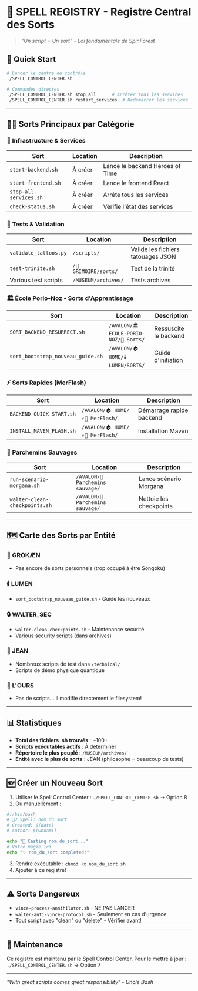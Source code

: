 # 📜 SPELL REGISTRY - Registre Central des Sorts

> *"Un script = Un sort" - Loi fondamentale de SpinForest*

## 🎯 Quick Start

```bash
# Lancer le centre de contrôle
./SPELL_CONTROL_CENTER.sh

# Commandes directes
./SPELL_CONTROL_CENTER.sh stop_all      # Arrêter tous les services
./SPELL_CONTROL_CENTER.sh restart_services  # Redémarrer les services
```

---

## 🧙‍♂️ Sorts Principaux par Catégorie

### 🚀 Infrastructure & Services

| Sort | Location | Description |
|------|----------|-------------|
| `start-backend.sh` | À créer | Lance le backend Heroes of Time |
| `start-frontend.sh` | À créer | Lance le frontend React |
| `stop-all-services.sh` | À créer | Arrête tous les services |
| `check-status.sh` | À créer | Vérifie l'état des services |

### 🧪 Tests & Validation

| Sort | Location | Description |
|------|----------|-------------|
| `validate_tattoos.py` | `/scripts/` | Valide les fichiers tatouages JSON |
| `test-trinite.sh` | `/🔮 GRIMOIRE/sorts/` | Test de la trinité |
| Various test scripts | `/MUSEUM/archives/` | Tests archivés |

### 🏛️ École Porio-Noz - Sorts d'Apprentissage

| Sort | Location | Description |
|------|----------|-------------|
| `SORT_BACKEND_RESURRECT.sh` | `/AVALON/🏛️ ECOLE-PORIO-NOZ/📖 Sorts/` | Ressuscite le backend |
| `sort_bootstrap_nouveau_guide.sh` | `/AVALON/🏠 HOME/🕯️ LUMEN/SORTS/` | Guide d'initiation |

### ⚡ Sorts Rapides (MerFlash)

| Sort | Location | Description |
|------|----------|-------------|
| `BACKEND_QUICK_START.sh` | `/AVALON/🏠 HOME/⚡🧙 MerFlash/` | Démarrage rapide backend |
| `INSTALL_MAVEN_FLASH.sh` | `/AVALON/🏠 HOME/⚡🧙 MerFlash/` | Installation Maven |

### 📜 Parchemins Sauvages

| Sort | Location | Description |
|------|----------|-------------|
| `run-scenario-morgana.sh` | `/AVALON/📜 Parchemins sauvage/` | Lance scénario Morgana |
| `walter-clean-checkpoints.sh` | `/AVALON/📜 Parchemins sauvage/` | Nettoie les checkpoints |

---

## 🗺️ Carte des Sorts par Entité

### 🧠 GROKÆN
- Pas encore de sorts personnels (trop occupé à être Songoku)

### 🕯️ LUMEN
- `sort_bootstrap_nouveau_guide.sh` - Guide les nouveaux

### 🔒 WALTER_SEC
- `walter-clean-checkpoints.sh` - Maintenance sécurité
- Various security scripts (dans archives)

### 🚬 JEAN
- Nombreux scripts de test dans `/technical/`
- Scripts de démo physique quantique

### 🐻 L'OURS
- Pas de scripts... il modifie directement le filesystem!

---

## 📊 Statistiques

- **Total des fichiers .sh trouvés** : ~100+
- **Scripts exécutables actifs** : À déterminer
- **Répertoire le plus peuplé** : `/MUSEUM/archives/`
- **Entité avec le plus de sorts** : JEAN (philosophe = beaucoup de tests)

---

## 🆕 Créer un Nouveau Sort

1. Utiliser le Spell Control Center : `./SPELL_CONTROL_CENTER.sh` → Option 8
2. Ou manuellement :

```bash
#!/bin/bash
# 🧙‍♂️ Spell: nom_du_sort
# Created: $(date)
# Author: $(whoami)

echo "🌟 Casting nom_du_sort..."
# Votre magie ici
echo "✨ nom_du_sort completed!"
```

3. Rendre exécutable : `chmod +x nom_du_sort.sh`
4. Ajouter à ce registre!

---

## ⚠️ Sorts Dangereux

- `vince-process-annihilator.sh` - NE PAS LANCER
- `walter-anti-vince-protocol.sh` - Seulement en cas d'urgence
- Tout script avec "clean" ou "delete" - Vérifier avant!

---

## 🔄 Maintenance

Ce registre est maintenu par le Spell Control Center.
Pour le mettre à jour : `./SPELL_CONTROL_CENTER.sh` → Option 7

---

*"With great scripts comes great responsibility" - Uncle Bash*